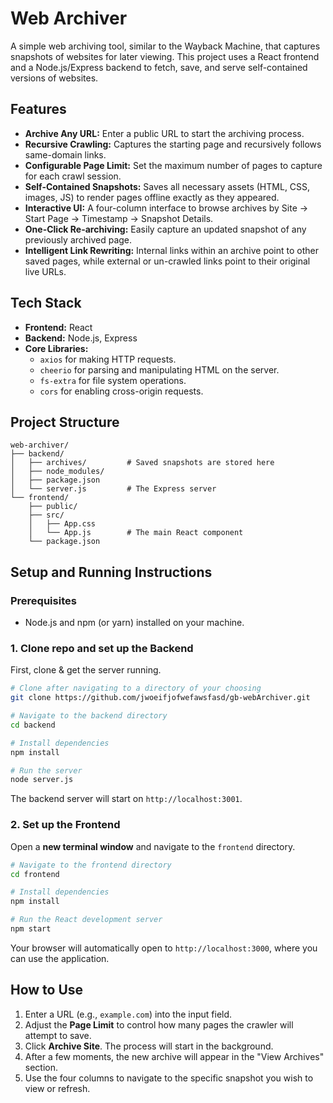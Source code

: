 # Web Archiver

A simple web archiving tool, similar to the Wayback Machine, that captures snapshots of websites for later viewing. This project uses a React frontend and a Node.js/Express backend to fetch, save, and serve self-contained versions of websites.

## Features

  * **Archive Any URL:** Enter a public URL to start the archiving process.
  * **Recursive Crawling:** Captures the starting page and recursively follows same-domain links.
  * **Configurable Page Limit:** Set the maximum number of pages to capture for each crawl session.
  * **Self-Contained Snapshots:** Saves all necessary assets (HTML, CSS, images, JS) to render pages offline exactly as they appeared.
  * **Interactive UI:** A four-column interface to browse archives by Site -\> Start Page -\> Timestamp -\> Snapshot Details.
  * **One-Click Re-archiving:** Easily capture an updated snapshot of any previously archived page.
  * **Intelligent Link Rewriting:** Internal links within an archive point to other saved pages, while external or un-crawled links point to their original live URLs.

## Tech Stack

  * **Frontend:** React
  * **Backend:** Node.js, Express
  * **Core Libraries:**
      * `axios` for making HTTP requests.
      * `cheerio` for parsing and manipulating HTML on the server.
      * `fs-extra` for file system operations.
      * `cors` for enabling cross-origin requests.

## Project Structure

```
web-archiver/
├── backend/
│   ├── archives/         # Saved snapshots are stored here
│   ├── node_modules/
│   ├── package.json
│   └── server.js         # The Express server
└── frontend/
    ├── public/
    ├── src/
    │   ├── App.css
    │   └── App.js        # The main React component
    └── package.json
```

## Setup and Running Instructions

### Prerequisites

  * Node.js and npm (or yarn) installed on your machine.

### 1\. Clone repo and set up the Backend

First, clone & get the server running.

```bash
# Clone after navigating to a directory of your choosing
git clone https://github.com/jwoeifjofwefawsfasd/gb-webArchiver.git

# Navigate to the backend directory
cd backend

# Install dependencies
npm install

# Run the server
node server.js
```

The backend server will start on `http://localhost:3001`.

### 2\. Set up the Frontend

Open a **new terminal window** and navigate to the `frontend` directory.

```bash
# Navigate to the frontend directory
cd frontend

# Install dependencies
npm install

# Run the React development server
npm start
```

Your browser will automatically open to `http://localhost:3000`, where you can use the application.

## How to Use

1.  Enter a URL (e.g., `example.com`) into the input field.
2.  Adjust the **Page Limit** to control how many pages the crawler will attempt to save.
3.  Click **Archive Site**. The process will start in the background.
4.  After a few moments, the new archive will appear in the "View Archives" section.
5.  Use the four columns to navigate to the specific snapshot you wish to view or refresh.
